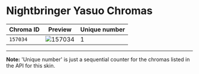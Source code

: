 # Nightbringer Yasuo Chromas

| Chroma ID | Preview | Unique number |
|---|---|---|
| `157034` | ![157034](https://raw.communitydragon.org/latest/plugins/rcp-be-lol-game-data/global/default/v1/champion-chroma-images/157/157034.png) | 1 |

---

**Note:** 'Unique number' is just a sequential counter for the chromas listed in the API for this skin.